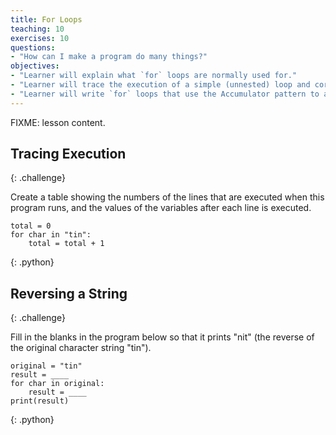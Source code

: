 ```yaml
---
title: For Loops
teaching: 10
exercises: 10
questions:
- "How can I make a program do many things?"
objectives:
- "Learner will explain what `for` loops are normally used for."
- "Learner will trace the execution of a simple (unnested) loop and correctly state the values of variables in each iteration."
- "Learner will write `for` loops that use the Accumulator pattern to aggregate values."
---
```

FIXME: lesson content.

## Tracing Execution
{: .challenge}

Create a table showing the numbers of the lines that are executed when this program runs,
and the values of the variables after each line is executed.

~~~
total = 0
for char in "tin":
    total = total + 1
~~~
{: .python}

## Reversing a String
{: .challenge}

Fill in the blanks in the program below so that it prints "nit"
(the reverse of the original character string "tin").

~~~
original = "tin"
result = ____
for char in original:
    result = ____
print(result)
~~~
{: .python}
